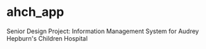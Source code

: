 # ahch_app
 Senior Design Project: Information Management System for Audrey Hepburn's Children Hospital

